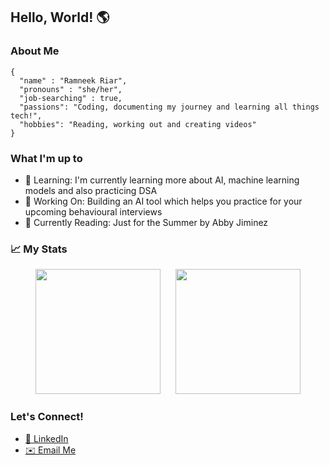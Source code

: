 ## Hello, World! 🌎

### About Me

```
{
  "name" : "Ramneek Riar",
  "pronouns" : "she/her",
  "job-searching" : true,
  "passions": "Coding, documenting my journey and learning all things tech!",
  "hobbies": "Reading, working out and creating videos"
}
```

### What I'm up to
- 🌱 Learning: I'm currently learning more about AI, machine learning models and also practicing DSA
- 🔭 Working On: Building an AI tool which helps you practice for your upcoming behavioural interviews
- 📖 Currently Reading: Just for the Summer by Abby Jiminez

### 📈 My Stats
<div align="center">
    <img height="200" src="https://streak-stats.demolab.com?user=ramneekriar&theme=dracula"/>
    &nbsp;&nbsp;&nbsp;&nbsp;
    <img height="200" src="https://github-readme-stats.vercel.app/api/top-langs/?username=ramneekriar&layout=compact&theme=dracula"/>
</div>


### Let's Connect!
- [🔗 LinkedIn](https://www.linkedin.com/in/ramneekriar)
- [✉️ Email Me](mailto:toramneekriar@gmail.com)
